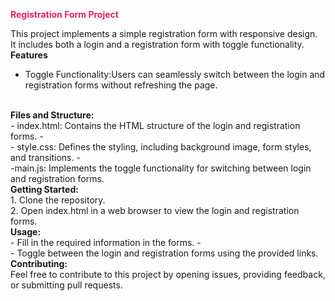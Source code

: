  <span style="color:#e41e66"><Strong> Registration Form Project</strong></span>

This project implements a simple registration form with  responsive design. 
<br>
It includes both a login and a registration form with toggle functionality.
<br>
<strong>Features</strong>
<br>
- Toggle Functionality:Users can seamlessly switch between the login and registration forms without refreshing the page.
<br>
 <strong>Files and Structure:</strong>
<br>
- index.html: Contains the HTML structure of the login and registration forms.
- <br>
- style.css: Defines the styling, including background image, form styles, and transitions.
- <br>
  -main.js: Implements the toggle functionality for switching between login and registration forms.
  <br>
<strong> Getting Started:</strong>
<br>
1. Clone the repository.

   <br>
2. Open index.html in a web browser to view the login and registration forms.
<br>
<strong>Usage:</strong>
<br>
- Fill in the required information in the forms.
- <br>
- Toggle between the login and registration forms using the provided links.
<br>
<strong> Contributing:</strong>
<br>
Feel free to contribute to this project by opening issues, providing feedback, or submitting pull requests.
